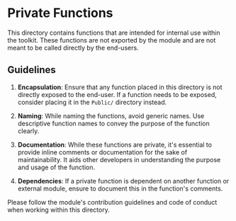 # Private Functions

This directory contains functions that are intended for internal use within
the toolkit. These functions are not exported by the module and are not meant
to be called directly by the end-users.

## Guidelines

1. **Encapsulation**: Ensure that any function placed in this directory is not
   directly exposed to the end-user. If a function needs to be exposed,
   consider placing it in the `Public/` directory instead.

2. **Naming**: While naming the functions, avoid generic names.
   Use descriptive function names to convey the purpose of the function clearly.

3. **Documentation**: While these functions are private, it's essential to
   provide inline comments or documentation for the sake of maintainability.
   It aids other developers in understanding the purpose and usage of the
   function.

4. **Dependencies**: If a private function is dependent on another function or
   external module, ensure to document this in the function's comments.

Please follow the module's contribution guidelines and code of conduct
when working within this directory.
